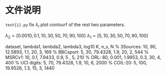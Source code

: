 # 文件说明
`test{i}.py` fix $\lambda_i$ plot contourf of the rest two parameters.

$\lambda_2=[0.0010,0.1,10,30,50,70,90,100]$
$\lambda_1=[5,10,30,50,70,90,100]$

  dataset, lambda1, lambda2, lambda3,  log10  K,     n_v,  N
% 3Sources:    10,   90,     12.5893,  1.1,   20,    3,    169
% BBCsport:     5,   30,     79.4328,  1.9,   20,    2,    544
% MSRCv1:      10,   0.1,    7.9433,   0.9,   5 ,    5,    210
% ORL:         80,   0.001,  1.9953,   0.3,   30,    4,    400
% UCI digits:   5,   70,     79.4328,  1.9,   10,    6,    2000
% COIL-20:      5,   100,    19.9526,  1.3,   15,    3,    1440